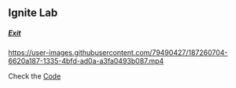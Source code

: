 ##  Ignite Lab
##### [Exit](https://github.com/LuisSilvah/Ignite-Lab)

<!-- Check the [demo here](https://event-plataform-luis.vercel.app/) -->

https://user-images.githubusercontent.com/79490427/187260704-6620a187-1335-4bfd-ad0a-a3fa0493b087.mp4
 
Check the [Code](https://github.com/LuisSilvah/Ignite-Lab/)
